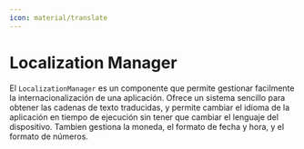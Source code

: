 ```yaml
---
icon: material/translate
---
```


# Localization Manager

El `LocalizationManager` es un componente que permite gestionar facilmente la internacionalización de una aplicación.
Ofrece un sistema sencillo para obtener las cadenas de texto traducidas, y permite cambiar el idioma de la aplicación
en tiempo de ejecución sin tener que cambiar el lenguaje del dispositivo. Tambien gestiona la moneda, el formato de fecha
y hora, y el formato de números.

